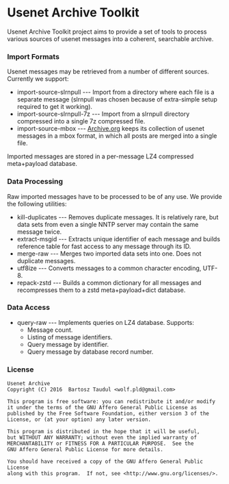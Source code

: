 # Usenet Archive Toolkit

Usenet Archive Toolkit project aims to provide a set of tools to process various sources of usenet messages into a coherent, searchable archive.

### Import Formats

Usenet messages may be retrieved from a number of different sources. Currently we support:

- import-source-slrnpull --- Import from a directory where each file is a separate message (slrnpull was chosen because of extra-simple setup required to get it working).
- import-source-slrnpull-7z --- Import from a slrnpull directory compressed into a single 7z compressed file.
- import-source-mbox --- [Archive.org](https://archive.org/details/usenet) keeps its collection of usenet messages in a mbox format, in which all posts are merged into a single file.

Imported messages are stored in a per-message LZ4 compressed meta+payload database.

### Data Processing

Raw imported messages have to be processed to be of any use. We provide the following utilities:

- kill-duplicates --- Removes duplicate messages. It is relatively rare, but data sets from even a single NNTP server may contain the same message twice.
- extract-msgid --- Extracts unique identifier of each message and builds reference table for fast access to any message through its ID.
- merge-raw --- Merges two imported data sets into one. Does not duplicate messages.
- utf8ize --- Converts messages to a common character encoding, UTF-8.
- repack-zstd --- Builds a common dictionary for all messages and recompresses them to a zstd meta+payload+dict database.

### Data Access

- query-raw --- Implements queries on LZ4 database. Supports:
    * Message count.
    * Listing of message identifiers.
    * Query message by identifier.
    * Query message by database record number.

### License

    Usenet Archive
    Copyright (C) 2016  Bartosz Taudul <wolf.pld@gmail.com>

    This program is free software: you can redistribute it and/or modify
    it under the terms of the GNU Affero General Public License as
    published by the Free Software Foundation, either version 3 of the
    License, or (at your option) any later version.

    This program is distributed in the hope that it will be useful,
    but WITHOUT ANY WARRANTY; without even the implied warranty of
    MERCHANTABILITY or FITNESS FOR A PARTICULAR PURPOSE.  See the
    GNU Affero General Public License for more details.

    You should have received a copy of the GNU Affero General Public License
    along with this program.  If not, see <http://www.gnu.org/licenses/>.
